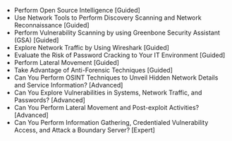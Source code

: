 - Perform Open Source Intelligence [Guided]
- Use Network Tools to Perform Discovery Scanning and Network Reconnaissance [Guided]
- Perform Vulnerability Scanning by using Greenbone Security Assistant (GSA) [Guided]
- Explore Network Traffic by Using Wireshark [Guided]
- Evaluate the Risk of Password Cracking to Your IT Environment [Guided]
- Perform Lateral Movement [Guided]
- Take Advantage of Anti-Forensic Techniques [Guided]
- Can You Perform OSINT Techniques to Unveil Hidden Network Details and Service Information? [Advanced]
- Can You Explore Vulnerabilities in Systems, Network Traffic, and Passwords? [Advanced]
- Can You Perform Lateral Movement and Post-exploit Activities? [Advanced]
- Can You Perform Information Gathering, Credentialed Vulnerability Access, and Attack a Boundary Server? [Expert]
